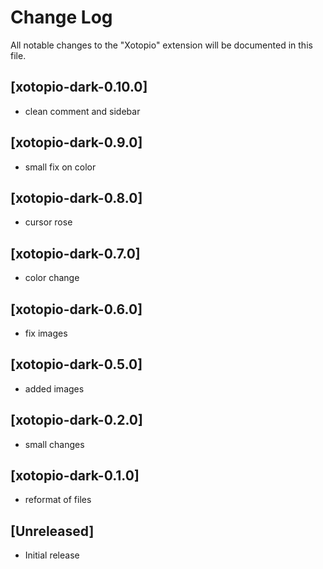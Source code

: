 # Change Log
All notable changes to the "Xotopio" extension will be documented in this file.

## [xotopio-dark-0.10.0]
- clean comment and sidebar

## [xotopio-dark-0.9.0]
- small fix on color

## [xotopio-dark-0.8.0]
- cursor rose

## [xotopio-dark-0.7.0]
- color change

## [xotopio-dark-0.6.0]
- fix images

## [xotopio-dark-0.5.0]
- added images

## [xotopio-dark-0.2.0]
- small changes

## [xotopio-dark-0.1.0]
- reformat of files

## [Unreleased]
- Initial release
